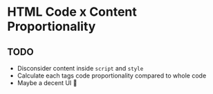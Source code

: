 # HTML Code x Content Proportionality

## TODO

- Disconsider content inside `script` and `style`
- Calculate each tags code proportionality compared to whole code
- Maybe a decent UI 🤔
